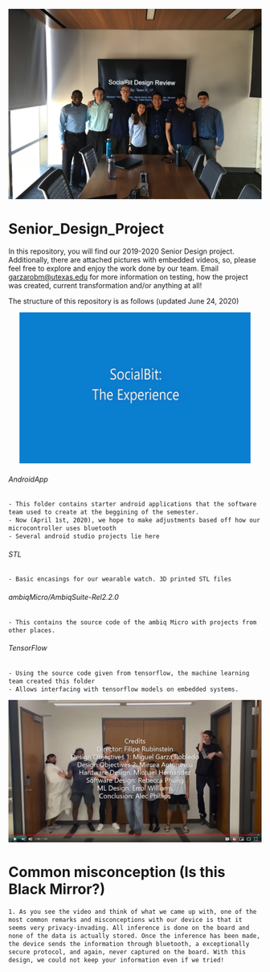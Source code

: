 
[![Group Picture](etc/images/groupPicture.JPG)](https://youtu.be/vPEyiVkfSfI "SocialBit Group Picture")

# Senior_Design_Project

In this repository, you will find our 2019-2020 Senior Design project. Additionally, there are attached pictures with embedded videos, so, please feel free to explore and enjoy the work done by our team. Email garzarobm@utexas.edu for more information on testing, how the project was created, current transformation and/or anything at all!


The structure of this repository is as follows (updated June 24, 2020)

<p align="center">
  <img width="460" height="300" src="etc/images/demo.gif">
</p>






###### AndroidApp
	- This folder contains starter android applications that the software team used to create at the beggining of the semester. 
	- Now (April 1st, 2020), we hope to make adjustments based off how our microcontroller uses bluetooth
	- Several android studio projects lie here
###### STL
	- Basic encasings for our wearable watch. 3D printed STL files
###### ambiqMicro/AmbiqSuite-Rel2.2.0
	- This contains the source code of the ambiq Micro with projects from other places.
###### TensorFlow
	- Using the source code given from tensorflow, the machine learning team created this folder
	- Allows interfacing with tensorflow models on embedded systems. 

[![Credits](etc/images/jumping.png)](https://youtu.be/vPEyiVkfSfI "SocialBit Semester 1")

# Common misconception (Is this Black Mirror?)
	1. As you see the video and think of what we came up with, one of the most common remarks and misconceptions with our device is that it seems very privacy-invading. All inference is done on the board and none of the data is actually stored. Once the inference has been made, the device sends the information through bluetooth, a exceptionally secure protocol, and again, never captured on the board. With this design, we could not keep your information even if we tried!

